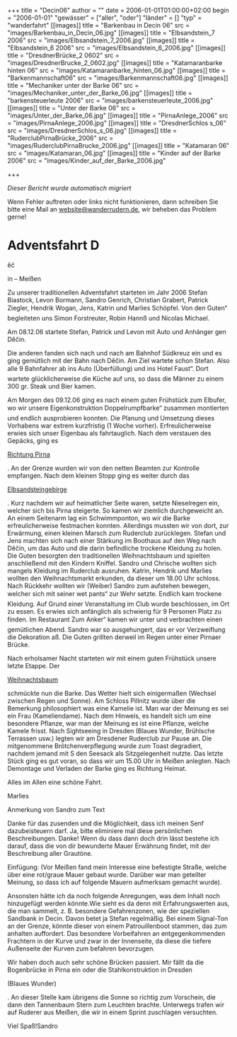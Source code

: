 +++
title = "Decin06"
author = ""
date = 2006-01-01T01:00:00+02:00
begin = "2006-01-01"
"gewässer" = ["aller", "oder"]
"länder" = []
"typ" = "wanderfahrt"
[[images]]
title = "Barkenbau in Decin 06"
src = "images/Barkenbau_in_Decin_06.jpg"
[[images]]
title = "Elbsandstein_7 2006"
src = "images/Elbsandstein_7_2006.jpg"
[[images]]
title = "Elbsandstein_6 2006"
src = "images/Elbsandstein_6_2006.jpg"
[[images]]
title = "DresdnerBrücke_2 0602"
src = "images/DresdnerBrucke_2_0602.jpg"
[[images]]
title = "Katamaranbarke hinten 06"
src = "images/Katamaranbarke_hinten_06.jpg"
[[images]]
title = "Barkenmannschaft06"
src = "images/Barkenmannschaft06.jpg"
[[images]]
title = "Mechaniker unter der Barke 06"
src = "images/Mechaniker_unter_der_Barke_06.jpg"
[[images]]
title = "barkensteuerleute 2006"
src = "images/barkensteuerleute_2006.jpg"
[[images]]
title = "Unter der Barke 06"
src = "images/Unter_der_Barke_06.jpg"
[[images]]
title = "PirnaAnlege_2006"
src = "images/PirnaAnlege_2006.jpg"
[[images]]
title = "DresdnerSchlos s_06"
src = "images/DresdnerSchlos_s_06.jpg"
[[images]]
title = "RuderclubPirnaBrücke_2006"
src = "images/RuderclubPirnaBrucke_2006.jpg"
[[images]]
title = "Katamaran 06"
src = "images/Katamaran_06.jpg"
[[images]]
title = "Kinder auf der Barke 2006"
src = "images/Kinder_auf_der_Barke_2006.jpg"

+++


*Dieser Bericht wurde automatisch migriert*

Wenn Fehler auftreten oder links nicht funktionieren, dann schreiben Sie bitte eine Mail an website@wanderrudern.de, wir beheben das Problem gerne!



# Adventsfahrt D


ěč

in – Meißen

Zu unserer traditionellen Adventsfahrt starteten im Jahr 2006 Stefan Biastock, Levon Bormann, Sandro Genrich, Christian Grabert, Patrick Ziegler, Hendrik Wogan, Jens, Katrin und Marlies Schöpfel. Von den Guten“ begleiteten uns Simon Forstreuter, Robin Hannß und Nicolas Michael.

Am 08.12.06 startete Stefan, Patrick und Levon mit Auto und Anhänger gen Děčin.

Die anderen fanden sich nach und nach am Bahnhof Südkreuz ein und es ging gemütlich mit der Bahn nach Děčin. Am Ziel wartete schon Stefan. Also alle 9 Bahnfahrer ab ins Auto (Überfüllung) und ins Hotel Faust“. Dort wartete glücklicherweise die Küche auf uns, so dass die Männer zu einem 300 gr. Steak und Bier kamen.

Am Morgen des 09.12.06 ging es nach einem guten Frühstück zum Elbufer, wo wir unsere Eigenkonstruktion Doppelrumpfbarke“ zusammen montierten und endlich ausprobieren konnten. Die Planung und Umsetzung dieses Vorhabens war extrem kurzfristig (1 Woche vorher). Erfreulicherweise erwies sich unser Eigenbau als fahrtauglich. Nach dem verstauen des Gepäcks, ging es

[Richtung Pirna](/berichte/2006/decin06_start)

. An der Grenze wurden wir von den netten Beamten zur Kontrolle empfangen. Nach dem kleinen Stopp ging es weiter durch das

[Elbsandsteingebirge](/berichte/2006/decin06_barke_)

. Kurz nachdem wir auf heimatlicher Seite waren, setzte Nieselregen ein, welcher sich bis Pirna steigerte. So kamen wir ziemlich durchgeweicht an. An einem Seitenarm lag ein Schwimmponton, wo wir die Barke erfreulicherweise festmachen konnten. Allerdings mussten wir von dort, zur Erwärmung, einen kleinen Marsch zum Ruderclub zurücklegen. Stefan und Jens machten sich nach einer Stärkung im Boothaus auf den Weg nach Děčin, um das Auto und die darin befindliche trockene Kleidung zu holen. Die Guten besorgten den traditionellen Weihnachtsbaum und spielten anschließend mit den Kindern Kniffel. Sandro und Chrische wollten sich mangels Kleidung im Ruderclub ausruhen. Katrin, Hendrik und Marlies wollten den Weihnachtsmarkt erkunden, da dieser um 18.00 Uhr schloss. Nach Rückkehr wollten wir (Weiber) Sandro zum aufstehen bewegen, welcher sich mit seiner wet pants“ zur Wehr setzte. Endlich kam trockene Kleidung. Auf Grund einer Veranstaltung im Club wurde beschlossen, im Ort zu essen. Es erwies sich anfänglich als schwierig für 9 Personen Platz zu finden. Im Restaurant Zum Anker“ kamen wir unter und verbrachten einen gemütlichen Abend. Sandro war so ausgehungert, das er vor Verzweiflung die Dekoration aß. Die Guten grillten derweil im Regen unter einer Pirnaer Brücke.

Nach erholsamer Nacht starteten wir mit einem guten Frühstück unsere letzte Etappe. Der

[Weihnachtsbaum](/berichte/2006/decin_06_meissen)

schmückte nun die Barke. Das Wetter hielt sich einigermaßen (Wechsel zwischen Regen und Sonne). Am Schloss Pillnitz wurde über die Bemerkung philosophiert was eine Kamelie ist. Man war der Meinung es sei ein Frau (Kameliendame). Nach dem Hinweis, es handelt sich um eine besondere Pflanze, war man der Meinung es ist eine Pflanze, welche Kamele frisst. Nach Sightseeing in Dresden (Blaues Wunder, Brühlsche Terrassen usw.) legten wir am Dresdener Ruderclub zur Pause an. Die mitgenommene Brötchenverpflegung wurde zum Toast degradiert, nachdem jemand mit S den Seesack als Sitzgelegenheit nutzte. Das letzte Stück ging es gut voran, so dass wir um 15.00 Uhr in Meißen anlegten. Nach Demontage und Verladen der Barke ging es Richtung Heimat.

Alles im Allen eine schöne Fahrt.

Marlies

Anmerkung von Sandro zum Text

Danke für das zusenden und die Möglichkeit, dass ich meinen Senf dazubeisteuern darf. Ja, bitte eliminiere mal diese persönlichen Beschreibungen. Danke! Wenn du dass dann doch drin lässt bestehe ich darauf, dass die von dir bewunderte Mauer Erwähnung findet, mit der Beschreibung aller Grautöne.

Einfügung: (Vor Meißen fand mein Interesse eine befestigte Straße, welche über eine rot/graue Mauer gebaut wurde. Darüber war man geteilter Meinung, so dass ich auf folgende Mauern aufmerksam gemacht wurde).

Ansonsten hätte ich da noch folgende Anregungen, was dem Inhalt noch hinzugefügt werden könnte.Wie sieht es da denn mit Erfahrungswerten aus, die man sammelt, z. B. besondere Gefahrenzonen, wie der speziellen Sandbank in Decin. Davon betet ja Stefan regelmäßig. Bei einem Signal-Ton an der Grenze, könnte dieser von einem Patrouillenboot stammen, das zum anhalten auffordert. Das besondere Vorbeifahren an entgegenkommenden Frachtern in der Kurve und zwar in der Innenseite, da diese die tiefere Außenseite der Kurven zum befahren bevorzugen.

Wir haben doch auch sehr schöne Brücken passiert. Mir fällt da die Bogenbrücke in Pirna ein oder die Stahlkonstruktion in Dresden

(Blaues Wunder)

. An dieser Stelle kam übrigens die Sonne so richtig zum Vorschein, die dann den Tannenbaum Stern zum Leuchten brachte. Unterwegs trafen wir auf Ruderer aus Meißen, die wir in einem Sprint zuschlagen versuchten.

Viel Spaß!Sandro